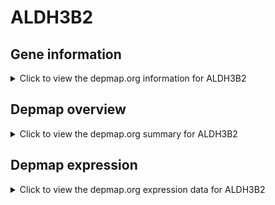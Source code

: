 <h1>ALDH3B2</h1>

<h2>Gene information</h2>
<details>
  <summary>Click to view the depmap.org information for ALDH3B2</summary>
  <iframe src="https://depmap.org/portal/gene/ALDH3B2?tab=about" style="border:none;width:100%;height:800px"></iframe>
</details>

<h2>Depmap overview</h2>
<details>
  <summary>Click to view the depmap.org summary for ALDH3B2</summary>
  <iframe src="https://depmap.org/portal/gene/ALDH3B2?tab=overview" style="border:none;width:100%;height:800px"></iframe>
</details>

<h2>Depmap expression</h2>
<details>
  <summary>Click to view the depmap.org expression data for ALDH3B2</summary>
  <iframe src="https://depmap.org/portal/gene/ALDH3B2?tab=characterization" style="border:none;width:100%;height:800px"></iframe>
</details>


<!--
<h2>Reactome Pathway diagram</h2>
<details>
  <summary>Click to view Reactome pathway for ALDH3B2</summary>
  PNAME
</details>
-->


